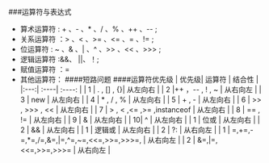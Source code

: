 ﻿###运算符与表达式
* 算术运算符 : + 、- 、* 、/ 、% 、++ 、-- ;
* 关系运算符 ：> 、< 、>= 、<= 、= 、!= ;
* 位运算符 : ~ 、& 、| 、^ 、>> 、<< 、>>> ;
* 逻辑运算符 :&&、 ||、！;
* 赋值运算符 ：=
* 其他运算符： 
####短路问题
####运算符优先级
| 优先级| 运算符 | 结合性 |
|:---:| :----| :----: |
| 1 | . , [] , {}| 从左向右 |
| 2 |++ ，-- , ! , ~ | 从右向左 |
| 3 | new | 从左向右 |
| 4 | * , / , %  | 从左向右 |
| 5 | + , - | 从左向右 |
| 6 | >> , >>> , << | 从左向右 |
| 7 | > , < ,<= ,>= ,instanceof  | 从左向右 |
| 8 | == , !=  | 从左向右 |
| 9 | & | 从左向右 |
| 10| ^ | 从左向右 |
| 1 | 位或 | 从左向右 |
| 2 | && | 从左向右 |
| 1 | 逻辑或 | 从左向右 |
| 2 | ?: | 从右向左 |
| 1 | =,+=,-=,*=,/=,&=,|=,^=,~=,<<=,>>=,>>>=, | 从右向左 |
| 2 | &=,|=,<<=,>>=,>>>= | 从右向左 |
